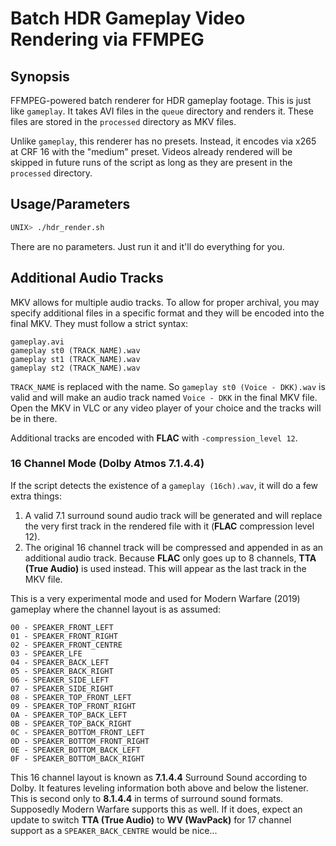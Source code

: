 # Batch HDR Gameplay Video Rendering via FFMPEG

## Synopsis
FFMPEG-powered batch renderer for HDR gameplay footage. This is just like
`gameplay`. It takes AVI files in the `queue` directory and renders it. These
files are stored in the `processed` directory as MKV files.

Unlike `gameplay`, this renderer has no presets. Instead, it encodes via x265
at CRF 16 with the "medium" preset. Videos already rendered will be skipped in
future runs of the script as long as they are present in the `processed`
directory.

## Usage/Parameters
```bash
UNIX> ./hdr_render.sh
```
There are no parameters. Just run it and it'll do everything for you.

## Additional Audio Tracks
MKV allows for multiple audio tracks. To allow for proper archival, you may
specify additional files in a specific format and they will be encoded into the
final MKV. They must follow a strict syntax:
```
gameplay.avi
gameplay st0 (TRACK_NAME).wav
gameplay st1 (TRACK_NAME).wav
gameplay st2 (TRACK_NAME).wav
```
`TRACK_NAME` is replaced with the name. So `gameplay st0 (Voice - DKK).wav` is
valid and will make an audio track named `Voice - DKK` in the final MKV file.
Open the MKV in VLC or any video player of your choice and the tracks will be
in there.

Additional tracks are encoded with **FLAC** with `-compression_level 12`.

### 16 Channel Mode (Dolby Atmos 7.1.4.4)
If the script detects the existence of a `gameplay (16ch).wav`, it will do a
few extra things:

1. A valid 7.1 surround sound audio track will be generated and will replace
   the very first track in the rendered file with it (**FLAC** compression
   level 12).
2. The original 16 channel track will be compressed and appended in as an
   additional audio track. Because **FLAC** only goes up to 8 channels, **TTA
   (True Audio)** is used instead. This will appear as the last track in the
   MKV file.

This is a very experimental mode and used for Modern Warfare (2019) gameplay
where the channel layout is as assumed:
```
00 - SPEAKER_FRONT_LEFT
01 - SPEAKER_FRONT_RIGHT
02 - SPEAKER_FRONT_CENTRE
03 - SPEAKER_LFE
04 - SPEAKER_BACK_LEFT
05 - SPEAKER_BACK_RIGHT
06 - SPEAKER_SIDE_LEFT
07 - SPEAKER_SIDE_RIGHT
08 - SPEAKER_TOP_FRONT_LEFT
09 - SPEAKER_TOP_FRONT_RIGHT
0A - SPEAKER_TOP_BACK_LEFT
0B - SPEAKER_TOP_BACK_RIGHT
0C - SPEAKER_BOTTOM_FRONT_LEFT
0D - SPEAKER_BOTTOM_FRONT_RIGHT
0E - SPEAKER_BOTTOM_BACK_LEFT
0F - SPEAKER_BOTTOM_BACK_RIGHT
```
This 16 channel layout is known as **7.1.4.4** Surround Sound according to
Dolby. It features leveling information both above and below the listener. This
is second only to **8.1.4.4** in terms of surround sound formats. Supposedly
Modern Warfare supports this as well. If it does, expect an update to switch
**TTA (True Audio)** to **WV (WavPack)** for 17 channel support as a
`SPEAKER_BACK_CENTRE` would be nice...
